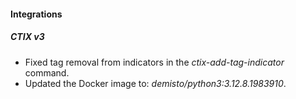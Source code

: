 #### Integrations
##### CTIX v3
-  Fixed tag removal from indicators in the *ctix-add-tag-indicator* command.
- Updated the Docker image to: *demisto/python3:3.12.8.1983910*.